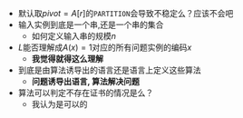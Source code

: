 - 默认取$pivot=A[r]$的`PARTITION`会导致不稳定么？应该不会吧
- 输入实例到底是一个串,还是一个串的集合
  - 如何定义输入串的规模$n$
- $L$能否理解成$A(x)=1$对应的所有问题实例的编码$x$
  - **我觉得就得这么理解**
- 到底是由算法诱导出的语言还是语言上定义这些算法
  - **问题诱导出语言, 算法解决问题**
- 算法可以判定不存在证书的情况是么？
  - 我认为是可以的